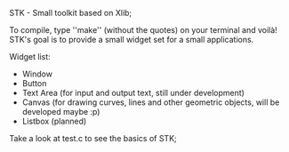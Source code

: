 STK - Small toolkit based on Xlib;

To compile, type ''make'' (without the quotes) on your terminal and voilà!
STK's goal is to provide a small widget set for a small applications.

Widget list:

* Window
* Button
* Text Area (for input and output text, still under development)
* Canvas (for drawing curves, lines and other geometric objects, will be developed maybe :p)
* Listbox (planned) 

Take a look at test.c to see the basics of STK;

